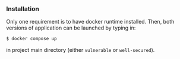 ### Installation

Only one requirement is to have docker runtime installed. Then, both versions of application can be launched by typing in:
```bash
$ docker compose up
```
in project main directory (either `vulnerable` or `well-secured`).
